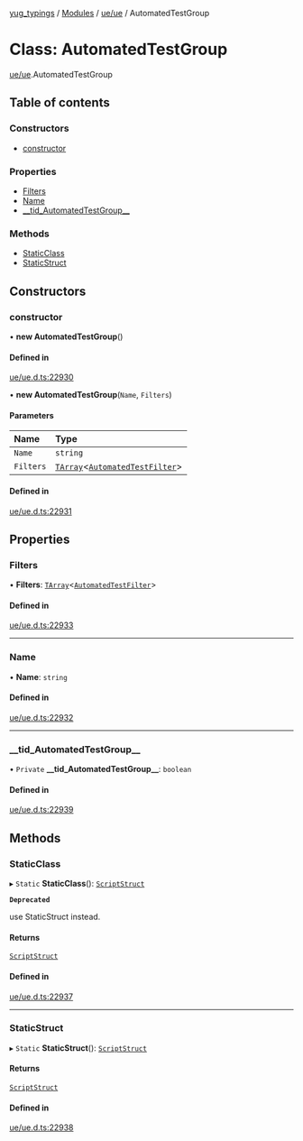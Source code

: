 [yug_typings](../README.md) / [Modules](../modules.md) / [ue/ue](../modules/ue_ue.md) / AutomatedTestGroup

# Class: AutomatedTestGroup

[ue/ue](../modules/ue_ue.md).AutomatedTestGroup

## Table of contents

### Constructors

- [constructor](ue_ue.AutomatedTestGroup.md#constructor)

### Properties

- [Filters](ue_ue.AutomatedTestGroup.md#filters)
- [Name](ue_ue.AutomatedTestGroup.md#name)
- [\_\_tid\_AutomatedTestGroup\_\_](ue_ue.AutomatedTestGroup.md#__tid_automatedtestgroup__)

### Methods

- [StaticClass](ue_ue.AutomatedTestGroup.md#staticclass)
- [StaticStruct](ue_ue.AutomatedTestGroup.md#staticstruct)

## Constructors

### constructor

• **new AutomatedTestGroup**()

#### Defined in

[ue/ue.d.ts:22930](https://github.com/YugMetaverse/yug_typings/blob/b7d9b19/ue/ue.d.ts#L22930)

• **new AutomatedTestGroup**(`Name`, `Filters`)

#### Parameters

| Name | Type |
| :------ | :------ |
| `Name` | `string` |
| `Filters` | [`TArray`](../interfaces/ue_puerts.TArray.md)<[`AutomatedTestFilter`](ue_ue.AutomatedTestFilter.md)\> |

#### Defined in

[ue/ue.d.ts:22931](https://github.com/YugMetaverse/yug_typings/blob/b7d9b19/ue/ue.d.ts#L22931)

## Properties

### Filters

• **Filters**: [`TArray`](../interfaces/ue_puerts.TArray.md)<[`AutomatedTestFilter`](ue_ue.AutomatedTestFilter.md)\>

#### Defined in

[ue/ue.d.ts:22933](https://github.com/YugMetaverse/yug_typings/blob/b7d9b19/ue/ue.d.ts#L22933)

___

### Name

• **Name**: `string`

#### Defined in

[ue/ue.d.ts:22932](https://github.com/YugMetaverse/yug_typings/blob/b7d9b19/ue/ue.d.ts#L22932)

___

### \_\_tid\_AutomatedTestGroup\_\_

• `Private` **\_\_tid\_AutomatedTestGroup\_\_**: `boolean`

#### Defined in

[ue/ue.d.ts:22939](https://github.com/YugMetaverse/yug_typings/blob/b7d9b19/ue/ue.d.ts#L22939)

## Methods

### StaticClass

▸ `Static` **StaticClass**(): [`ScriptStruct`](ue_ue.ScriptStruct.md)

**`Deprecated`**

use StaticStruct instead.

#### Returns

[`ScriptStruct`](ue_ue.ScriptStruct.md)

#### Defined in

[ue/ue.d.ts:22937](https://github.com/YugMetaverse/yug_typings/blob/b7d9b19/ue/ue.d.ts#L22937)

___

### StaticStruct

▸ `Static` **StaticStruct**(): [`ScriptStruct`](ue_ue.ScriptStruct.md)

#### Returns

[`ScriptStruct`](ue_ue.ScriptStruct.md)

#### Defined in

[ue/ue.d.ts:22938](https://github.com/YugMetaverse/yug_typings/blob/b7d9b19/ue/ue.d.ts#L22938)
